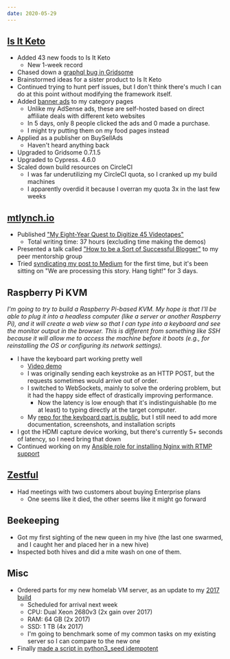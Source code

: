 ```yaml
---
date: 2020-05-29
---
```


## [Is It Keto](https://isitketo.org)

- Added 43 new foods to Is It Keto
  - New 1-week record
- Chased down a [graphql bug in Gridsome](https://github.com/gridsome/gridsome/issues/1196)
- Brainstormed ideas for a sister product to Is It Keto
- Continued trying to hunt perf issues, but I don't think there's much I can do at this point without modifying the framework itself.
- Added [banner ads](ThbX.webp) to my category pages
  - Unlike my AdSense ads, these are self-hosted based on direct affiliate deals with different keto websites
  - In 5 days, only 8 people clicked the ads and 0 made a purchase.
  - I might try putting them on my food pages instead
- Applied as a publisher on BuySellAds
  - Haven't heard anything back
- Upgraded to Gridsome 0.7.1.5
- Upgraded to Cypress. 4.6.0
- Scaled down build resources on CircleCI
  - I was far underutilizing my CircleCI quota, so I cranked up my build machines
  - I apparently overdid it because I overran my quota 3x in the last few weeks

## [mtlynch.io](https://mtlynch.io)

- Published ["My Eight-Year Quest to Digitize 45 Videotapes"](https://mtlynch.io/digitizing-1/)
  - Total writing time: 37 hours (excluding time making the demos)
- Presented a talk called ["How to be a Sort of Successful Blogger"](https://decks.mtlynch.io/show-and-tell-2020-05/#/) to my peer mentorship group
- Tried [syndicating my post to Medium](https://medium.com/@michaellynch_29497/my-eight-year-quest-to-digitize-45-videotapes-fae297438e5c?source=friends_link&sk=54306c4dbf206c8413edbe8e1f6ec911) for the first time, but it's been sitting on "We are processing this story. Hang tight!" for 3 days.

## Raspberry Pi KVM

_I'm going to try to build a Raspberry Pi-based KVM. My hope is that I'll be able to plug it into a headless computer (like a server or another Raspberry Pi), and it will create a web view so that I can type into a keyboard and see the monitor output in the browser. This is different from something like SSH because it will allow me to access the machine before it boots (e.g., for reinstalling the OS or configuring its network settings)._

- I have the keyboard part working pretty well
  - [Video demo](https://photos.app.goo.gl/A1262sBj28vXhE34A)
  - I was originally sending each keystroke as an HTTP POST, but the requests sometimes would arrive out of order.
  - I switched to WebSockets, mainly to solve the ordering problem, but it had the happy side effect of drastically improving performance.
    - Now the latency is low enough that it's indistinguishable (to me at least) to typing directly at the target computer.
  - My [repo for the keyboard part is public](https://github.com/mtlynch/key-mime-pi), but I still need to add more documentation, screenshots, and installation scripts
- I got the HDMI capture device working, but there's currently 5+ seconds of latency, so I need bring that down
- Continued working on my [Ansible role for installing Nginx with RTMP support](https://github.com/mtlynch/ansible-role-nginx-rtmp)

## [Zestful](https://zestfuldata.com/)

- Had meetings with two customers about buying Enterprise plans
  - One seems like it died, the other seems like it might go forward

## Beekeeping

- Got my first sighting of the new queen in my hive (the last one swarmed, and I caught her and placed her in a new hive)
- Inspected both hives and did a mite wash on one of them.

## Misc

- Ordered parts for my new homelab VM server, as an update to my [2017 build](https://mtlynch.io/building-a-vm-homelab/)
  - Scheduled for arrival next week
  - CPU: Dual Xeon 2680v3 (2x gain over 2017)
  - RAM: 64 GB (2x 2017)
  - SSD: 1 TB (4x 2017)
  - I'm going to benchmark some of my common tasks on my existing server so I can compare to the new one
- Finally [made a script in python3_seed idempotent](https://github.com/mtlynch/python3_seed/pull/44)
